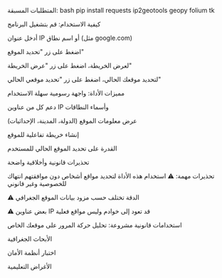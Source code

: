 المتطلبات المسبقة:
bash
pip install requests ip2geotools geopy folium tk












كيفية الاستخدام:
قم بتشغيل البرنامج

أدخل عنوان IP أو اسم نطاق (مثل google.com)

اضغط على زر "تحديد الموقع"

لعرض الخريطة، اضغط على زر "عرض الخريطة"

لتحديد موقعك الحالي، اضغط على زر "تحديد موقعي الحالي"

مميزات الأداة:
واجهة رسومية سهلة الاستخدام

دعم كل من عناوين IP وأسماء النطاقات

عرض معلومات الموقع (الدولة، المدينة، الإحداثيات)

إنشاء خريطة تفاعلية للموقع

القدرة على تحديد الموقع الحالي للمستخدم

تحذيرات قانونية وأخلاقية واضحة

تحذيرات مهمة:
⚠️ استخدام هذه الأداة لتحديد مواقع أشخاص دون موافقتهم انتهاك للخصوصية وغير قانوني

⚠️ الدقة تختلف حسب مزود بيانات الموقع الجغرافي

⚠️ بعض عناوين IP قد تعود إلى خوادم وليس مواقع فعلية

استخدامات قانونية مشروعة:
تحليل حركة المرور على موقعك الخاص

الأبحاث الجغرافية

اختبار أنظمة الأمان

الأغراض التعليمية
